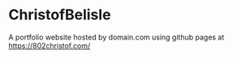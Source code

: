 # ChristofBelisle
A portfolio website hosted by domain.com using github pages at
https://802christof.com/

